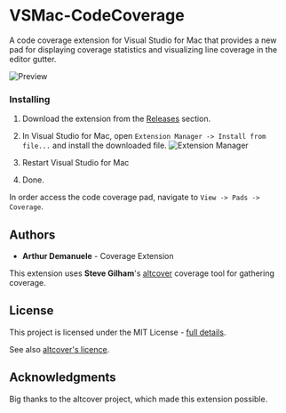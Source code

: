 # VSMac-CodeCoverage

A code coverage extension for Visual Studio for Mac that provides a new pad for displaying coverage statistics and visualizing line coverage in the editor gutter.

![](https://raw.githubusercontent.com/ademanuele/vsmac-codecoverage/master/doc/preview.png "Preview")

### Installing

1. Download the extension from the [Releases](https://github.com/ademanuele/VSMac-CodeCoverage/releases) section.

2. In Visual Studio for Mac, open `Extension Manager -> Install from file...` and install the downloaded file.
![](https://raw.githubusercontent.com/ademanuele/vsmac-codecoverage/master/doc/extension_manager.png "Extension Manager")

3. Restart Visual Studio for Mac

4. Done.

In order access the code coverage pad, navigate to `View -> Pads -> Coverage`.

## Authors

* **Arthur Demanuele** - Coverage Extension

This extension uses **Steve Gilham**'s [altcover](https://github.com/SteveGilham/altcover) coverage tool for gathering coverage.

## License

This project is licensed under the MIT License - [full details](LICENSE).

See also [altcover's licence](https://github.com/SteveGilham/altcover/blob/master/LICENSE).

## Acknowledgments

Big thanks to the altcover project, which made this extension possible.

